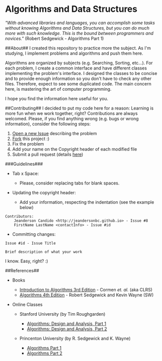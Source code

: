 Algorithms and Data Structures
==============================

*"With advanced libraries and languages, you can accomplish some tasks without knowing Algorithms and Data Structures, but you can do much more with such knowledge. This is the bound between programmers and novices."* (Robert Sedgewick - Algorithms Part 1)

##About##
I created this repository to practice more the subject. As I'm studying, I implement problems and algorithms and push them here.

Algorithms are organized by subjects (e.g. Searching, Sorting, etc...). For each problem, I create a common interface and have
different classes implementing the problem's interface. I designed the classes to be concise and to provide enough information
so you don't have to check any other files. Therefore, expect to see some duplicated code. The main concern here, is mastering
the art of computer programming.

I hope you find the information here useful for you.

##Contributing##
I decided to put my code here for a reason: Learning is more fun when we work together, right? Contributions are always
welcomed. Please, if you find anything wrong (e.g. bugs or wrong information), consider the following steps:

1. [Open a new Issue](https://github.com/jeandersonbc/algorithms-and-ds/issues/new) describing the problem
2. [Fork](https://github.com/jeandersonbc/algorithms-and-ds/fork) this project :)
3. Fix the problem
4. Add your name on the Copyright header of each modified file
5. Submit a pull request (details [here](https://help.github.com/articles/using-pull-requests/#sending-the-pull-request))

###Guidelines###

* Tab x Space:
  * Please, consider replacing tabs for blank spaces.

* Updating the copyright header:
  * Add your information, respecting the indentation (see the example below)
```
Contributors:
    Jeanderson Candido <http://jeandersonbc.github.io> - Issue #8
    FirstName LastName <contactInfo> - Issue #id
```
* Committing changes:
```
Issue #id - Issue Title

Brief description of what your work
```

I know. Easy, right? :)

##References##
* Books

  * [Introduction to Algorithms 3rd Edition]() - Cormen *et. al.* (aka CLRS)
  * [Algorithms 4th Edition]() - Robert Sedgewick and Kevin Wayne (SW)

* Online Classes

  * Stanford University (by Tim Roughgarden)
    * [Algorithms: Design and Analysis, Part 1](https://www.coursera.org/course/algo)
    * [Algorithms: Design and Analysis, Part 2](https://www.coursera.org/course/algo2)

  * Princenton University (by R. Sedgewick and K. Wayne)
    * [Algorithms Part 1](https://www.coursera.org/course/algs4partI)
    * [Algorithms Part 2](https://www.coursera.org/course/algs4partII)
